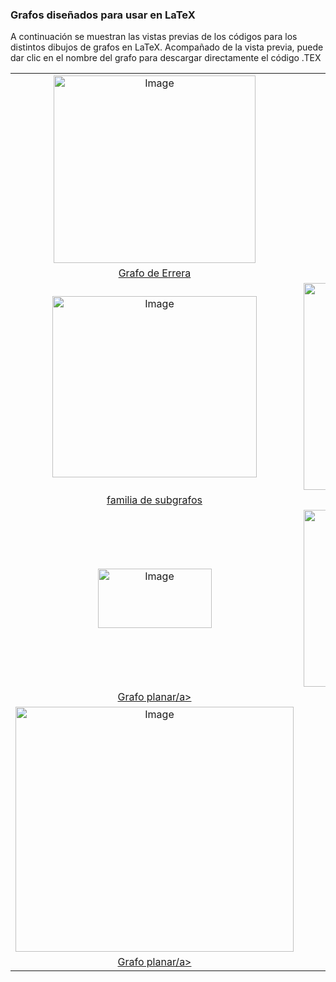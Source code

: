 

<h3>Grafos diseñados para usar en LaTeX</h3>
<p>A continuación se muestran las vistas previas de los códigos para los distintos dibujos de grafos en LaTeX. Acompañado de la vista previa, puede dar clic en el nombre del grafo para descargar directamente el código .TEX</p>

<p align="center">
<table>
  <tr>
    <td align="center"><img width="323" height="300" alt="Image" src="https://github.com/user-attachments/assets/ddba61d0-faef-435c-8151-e29ff5a61b10" /></td>
    <td align="center"><img width="209" height="301" alt="Image" src="https://github.com/user-attachments/assets/7eb6fdc7-2470-4186-a8e7-ddec7012251e" /></td>
  </tr>
  <tr>
    <td align="center"><a href="https://github.com/gabom88/GrafosLaTex/blob/main/Errera.tex">Grafo de Errera</a></td>
    <td align="center"><a href="https://github.com/gabom88/GrafosLaTex/blob/main/Extremal%20minimal.tex">Extremal minimal</a></td>
  </tr>
  <tr>
    <td align="center"><img width="327" height="290" alt="Image" src="https://github.com/user-attachments/assets/4bf7fb00-1aee-4f3d-9066-436fe047bc6d" /></td>
    <td align="center"><img width="422" height="331" alt="Image" src="https://github.com/user-attachments/assets/8747da7f-5067-47d4-875a-a09dcaa45035" /></td>
  </tr>
  <tr>
    <td align="center"><a href="https://github.com/gabom88/GrafosLaTex/blob/main/familia%20de%20sub%20grafos.tex">familia de subgrafos</a></td>
    <td align="center"><a href="https://github.com/gabom88/GrafosLaTex/blob/main/AP%20familia%20de%20sub%20grafos.tex"AP >AP familia de subgrafos</a></td>
  </tr>
  <tr>
    <td align="center"><img width="182" height="95" alt="Image" src="https://github.com/user-attachments/assets/4d9d3884-37f9-47fa-831f-f2a0ce1e7b0f" /></td>
    <td align="center"><img width="422" height="283" alt="Image" src="https://github.com/user-attachments/assets/5fd52b89-d64c-4d03-b30e-f8bf478478d3" /></td>
  </tr>
  <tr>
    <td align="center"><a href="https://github.com/gabom88/GrafosLaTex/blob/main/grafo%20planar.tex">Grafo planar/a></td>
    <td align="center"><a href="https://github.com/gabom88/GrafosLaTex/blob/main/G%20%2B%20permutation%20tree.tex">G + Permutation tree</a></td>
  </tr>
  <tr>
    <td align="center"><img width="445" height="392" alt="Image" src="https://github.com/user-attachments/assets/980f605e-df36-488d-a61c-d3063335fafa" /></td>
    <td align="center">-</td>
  </tr>
  <tr>
    <td align="center"><a href="https://github.com/gabom88/GrafosLaTex/blob/main/estrella.tex">Grafo planar/a></td>
    <td align="center">-</td>
  </tr>
</table>
</p>
